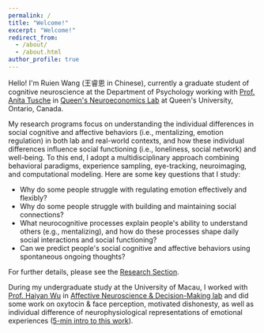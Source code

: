 ```yaml
---
permalink: /
title: "Welcome!"
excerpt: "Welcome!"
redirect_from: 
  - /about/
  - /about.html
author_profile: true
---
```


Hello! I'm Ruien Wang (王睿恩 in Chinese), currently a graduate student of cognitive neuroscience at the Department of Psychology working with [Prof. Anita Tusche](https://www.queensu.ca/psychology/people/anita-tusche) in [Queen's Neuroeconomics Lab](https://anitatusche.com/) at Queen's University, Ontario, Canada.

My research programs focus on understanding the individual differences in social cognitive and affective behaviors (i.e., mentalizing, emotion regulation) in both lab and real-world contexts, and how these individual differences influence social functioning (i.e., loneliness, social network) and well-being. To this end, I adopt a multidisciplinary approach combining behavioral paradigms, experience sampling, eye-tracking, neuroimaging, and computational modeling. Here are some key questions that I study:

- Why do some people struggle with regulating emotion effectively and flexibly?
- Why do some people struggle with building and maintaining social connections?
- What neurocognitive processes explain people's ability to understand others (e.g., mentalizing), and how do these processes shape daily social interactions and social functioning?
- Can we predict people's social cognitive and affective behaviors using spontaneous ongoing thoughts? 

For further details, please see the [Research Section](https://rainneuro.github.io/research/).

During my undergraduate study at the University of Macau, I worked with [Prof. Haiyan Wu](https://ccbs.ici.um.edu.mo/prof-haiyan-wu/) in [Affective Neuroscience & Decision-Making lab](https://andlab-um.com/) and did some work on oxytocin & face perception, motivated dishonesty, as well as individual difference of neurophysiological representations of emotional experiences ([5-min intro to this work](https://www.youtube.com/watch?v=u638b7JNFzQ)). 



